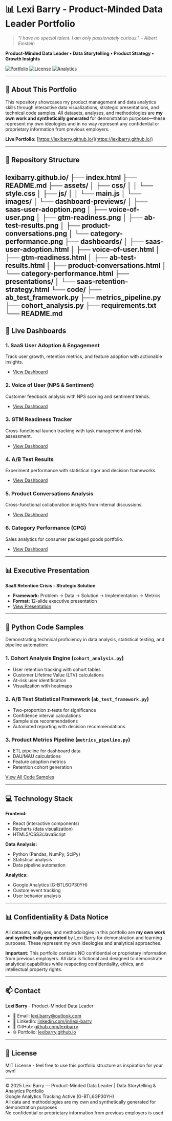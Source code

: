 # 📊 Lexi Barry - Product-Minded Data Leader Portfolio

> *"I have no special talent. I am only passionately curious." – Albert Einstein*

**Product-Minded Data Leader • Data Storytelling • Product Strategy • Growth Insights**

[![Portfolio](https://img.shields.io/badge/Portfolio-Live-brightgreen)](https://lexibarry.github.io/)
[![License](https://img.shields.io/badge/License-MIT-blue.svg)](LICENSE)
[![Analytics](https://img.shields.io/badge/Google_Analytics-G--BTL6GP30YH-orange)](https://analytics.google.com)

---

## 🎯 About This Portfolio

This repository showcases my product management and data analytics skills through interactive data visualizations, strategic presentations, and technical code samples. All datasets, analyses, and methodologies are **my own work and synthetically generated** for demonstration purposes—these represent my own ideologies and in no way represent any confidential or proprietary information from previous employers.

**Live Portfolio:** [https://lexibarry.github.io/](https://lexibarry.github.io/)

---

## 📂 Repository Structure
lexibarry.github.io/
├── index.html
├── README.md
├── assets/
│ ├── css/
│ │ └── style.css
│ ├── js/
│ │ └── main.js
│ └── images/
│ └── dashboard-previews/
│ ├── saas-user-adoption.png
│ ├── voice-of-user.png
│ ├── gtm-readiness.png
│ ├── ab-test-results.png
│ ├── product-conversations.png
│ └── category-performance.png
├── dashboards/
│ ├── saas-user-adoption.html
│ ├── voice-of-user.html
│ ├── gtm-readiness.html
│ ├── ab-test-results.html
│ ├── product-conversations.html
│ └── category-performance.html
├── presentations/
│ └── saas-retention-strategy.html
└── code/
├── ab_test_framework.py
├── metrics_pipeline.py
├── cohort_analysis.py
├── requirements.txt
└── README.md
---

## 🚀 Live Dashboards

### 1. **SaaS User Adoption & Engagement**
Track user growth, retention metrics, and feature adoption with actionable insights.
- [View Dashboard](./dashboards/saas-adoption.html)

### 2. **Voice of User (NPS & Sentiment)**
Customer feedback analysis with NPS scoring and sentiment trends.
- [View Dashboard](./dashboards/voice-of-user.html)

### 3. **GTM Readiness Tracker**
Cross-functional launch tracking with task management and risk assessment.
- [View Dashboard](./dashboards/gtm-readiness.html)

### 4. **A/B Test Results**
Experiment performance with statistical rigor and decision frameworks.
- [View Dashboard](./dashboards/ab-test-results.html)

### 5. **Product Conversations Analysis**
Cross-functional collaboration insights from internal discussions.
- [View Dashboard](./dashboards/product-conversations.html)

### 6. **Category Performance (CPG)**
Sales analytics for consumer packaged goods portfolio.
- [View Dashboard](./dashboards/category-performance.html)

---

## 📊 Executive Presentation

**SaaS Retention Crisis - Strategic Solution**
- **Framework:** Problem → Data → Solution → Implementation → Metrics
- **Format:** 12-slide executive presentation
- [View Presentation](./presentations/saas-retention-strategy.html)

---

## 🐍 Python Code Samples

Demonstrating technical proficiency in data analysis, statistical testing, and pipeline automation:

### 1. **Cohort Analysis Engine** (`cohort_analysis.py`)
- User retention tracking with cohort tables
- Customer Lifetime Value (LTV) calculations
- At-risk user identification
- Visualization with heatmaps

### 2. **A/B Test Statistical Framework** (`ab_test_framework.py`)
- Two-proportion z-tests for significance
- Confidence interval calculations
- Sample size recommendations
- Automated reporting with decision recommendations

### 3. **Product Metrics Pipeline** (`metrics_pipeline.py`)
- ETL pipeline for dashboard data
- DAU/MAU calculations
- Feature adoption metrics
- Retention cohort generation

[View All Code Samples](./code/)

---

## 💻 Technology Stack

**Frontend:**
- React (interactive components)
- Recharts (data visualization)
- HTML5/CSS3/JavaScript

**Data Analysis:**
- Python (Pandas, NumPy, SciPy)
- Statistical analysis
- Data pipeline automation

**Analytics:**
- Google Analytics (G-BTL6GP30YH)
- Custom event tracking
- User behavior analysis

---

## 📊 Confidentiality & Data Notice

All datasets, analyses, and methodologies in this portfolio are **my own work and synthetically generated** by Lexi Barry for demonstration and learning purposes. These represent my own ideologies and analytical approaches.

**Important:** This portfolio contains NO confidential or proprietary information from previous employers. All data is fictional and designed to demonstrate analytical capabilities while respecting confidentiality, ethics, and intellectual property rights.

---

## 📫 Contact

**Lexi Barry** - Product-Minded Data Leader
- 📧 Email: [lexi.barry@outlook.com](mailto:lexi.barry@outlook.com)
- 💼 LinkedIn: [linkedin.com/in/lexi-barry](https://www.linkedin.com/in/lexi-barry)
- 🐙 GitHub: [github.com/lexibarry](https://github.com/lexibarry)
- 🌐 Portfolio: [lexibarry.github.io](https://lexibarry.github.io/)

---

## 📄 License

MIT License - feel free to use this portfolio structure as inspiration for your own!

---

© 2025 Lexi Barry — Product-Minded Data Leader | Data Storytelling & Analytics Portfolio  
Google Analytics Tracking Active (G-BTL6GP30YH)  
All data and methodologies are my own and synthetically generated for demonstration purposes  
No confidential or proprietary information from previous employers is used
